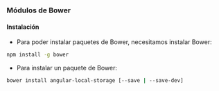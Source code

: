 ### Módulos de Bower
#### Instalación

- Para poder instalar paquetes de Bower, necesitamos instalar Bower:

```bash
npm install -g bower
```

- Para instalar un paquete de Bower:

```bash
bower install angular-local-storage [--save | --save-dev]
```
